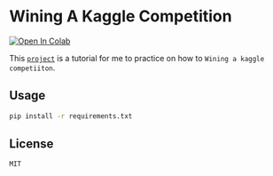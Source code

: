 # Wining A Kaggle Competition

<a target="_blank" href="https://colab.research.google.com/github/noahlias/winning-a-kaggle-competition/blob/master/winning-a-kaggle-competition.ipynb">
  <img src="https://colab.research.google.com/assets/colab-badge.svg" alt="Open In Colab"/>
</a>

This [`project`](https://app.datacamp.com/learn/courses/winning-a-kaggle-competition-in-python) is a tutorial for me to practice on how to `Wining a kaggle competiiton`.

## Usage

```bash
pip install -r requirements.txt

```

## License

`MIT`
